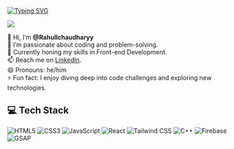 [![Typing SVG](https://readme-typing-svg.demolab.com?font=Fira+Code&pause=1000&random=false&width=435&lines=Hey+!!+I'm+Rahul+%E2%9A%A1;Aspiring+Computer+Science+Learner+%F0%9F%93%88)](https://git.io/typing-svg)


[![](https://visitcount.itsvg.in/api?id=Rahullchaudharyy&label=Profile%20Views&color=0&pretty=true)](https://visitcount.itsvg.in)


👋 Hi, I’m **@Rahullchaudharyy**  
👀 I’m passionate about coding and problem-solving.  
🌱 Currently honing my skills in Front-end Development.  
📫 Reach me on [LinkedIn](your-linkedin-url).  
😄 Pronouns: he/him  
⚡ Fun fact: I enjoy diving deep into code challenges and exploring new technologies.

## 💻 Tech Stack

![HTML5](https://img.shields.io/badge/HTML5-E34F26?style=flat&logo=html5&logoColor=white)
![CSS3](https://img.shields.io/badge/CSS3-1572B6?style=flat&logo=css3&logoColor=white)
![JavaScript](https://img.shields.io/badge/JavaScript-F7DF1E?style=flat&logo=javascript&logoColor=black)
![React](https://img.shields.io/badge/React-61DAFB?style=flat&logo=react&logoColor=black)
![Tailwind CSS](https://img.shields.io/badge/Tailwind_CSS-38B2AC?style=flat&logo=tailwind-css&logoColor=white)
![C++](https://img.shields.io/badge/C++-00599C?style=flat&logo=c%2B%2B&logoColor=white)
![Firebase](https://img.shields.io/badge/Firebase-FFCA28?style=flat&logo=firebase&logoColor=black)
![GSAP](https://img.shields.io/badge/GSAP-88CE02?style=flat&logo=greensock&logoColor=white)


